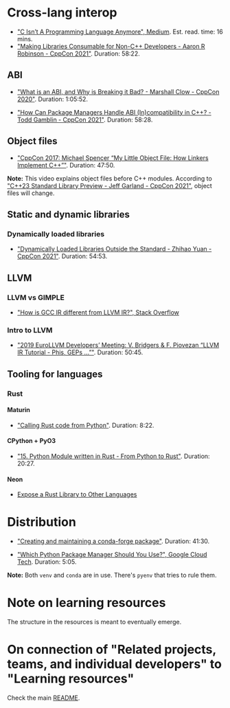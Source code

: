 # Cross-lang interop

* ["C Isn’t A Programming Language Anymore", Medium](https://medium.com/@Aaron-007/c-isnt-a-programming-language-anymore-183e432c32db). Est. read. time: 16 mins.
* ["Making Libraries Consumable for Non-C++ Developers - Aaron R Robinson - CppCon 2021"](https://www.youtube.com/watch?v=4r09pv9v1w0). Duration: 58:22.

## ABI

* ["What is an ABI, and Why is Breaking it Bad? - Marshall Clow - CppCon 2020"](https://www.youtube.com/watch?v=7RoTDjLLXJQ). Duration: 1:05:52.

* ["How Can Package Managers Handle ABI (In)compatibility in C++? - Todd Gamblin - CppCon 2021"](https://www.youtube.com/watch?v=gWe2K_oCp6A). Duration: 58:28.

## Object files

* ["CppCon 2017: Michael Spencer “My Little Object File: How Linkers Implement C++”"](https://www.youtube.com/watch?v=a5L66zguFe4). Duration: 47:50.

**Note:** This video explains object files before C++ modules. According to ["C++23 Standard Library Preview - Jeff Garland - CppCon 2021"](https://www.youtube.com/watch?v=ySsqD2e5uRQ), object files will change.

## Static and dynamic libraries

### Dynamically loaded libraries

* ["Dynamically Loaded Libraries Outside the Standard - Zhihao Yuan - CppCon 2021"](https://www.youtube.com/watch?v=-dxCaM4GOqs). Duration: 54:53.

## LLVM

### LLVM vs GIMPLE

* ["How is GCC IR different from LLVM IR?", Stack Overflow](https://stackoverflow.com/questions/40799696/how-is-gcc-ir-different-from-llvm-ir)

### Intro to LLVM
* ["2019 EuroLLVM Developers’ Meeting: V. Bridgers & F. Piovezan “LLVM IR Tutorial - Phis, GEPs ...”"](https://www.youtube.com/watch?v=m8G_S5LwlTo). Duration: 50:45.

## Tooling for languages

### Rust

#### Maturin

* ["Calling Rust code from Python"](https://www.youtube.com/watch?v=DpUlfWP_gtg). Duration: 8:22.

#### CPython + PyO3

* ["15. Python Module written in Rust - From Python to Rust"](https://www.youtube.com/watch?v=yqLD22sIYMo&list=PLEIv4NBmh-GsWGE9mY3sF9c5lgh5Z_jLr&index=23). Duration: 20:27.

#### Neon

* [Expose a Rust Library to Other Languages](https://slint-ui.com/blog/expose-rust-library-to-other-languages.html)

# Distribution

* ["Creating and maintaining a conda-forge package"](https://www.youtube.com/watch?v=8s5aj3sjuVE). Duration: 41:30.

* ["Which Python Package Manager Should You Use?", Google Cloud Tech](https://www.youtube.com/watch?v=3J02sec99RM). Duration: 5:05.

**Note:** Both `venv` and `conda` are in use. There's `pyenv` that tries to rule them.

# Note on learning resources

The structure in the resources is meant to eventually emerge.

# On connection of "Related projects, teams, and individual developers" to "Learning resources"

Check the main [README](https://github.com/cross-lang-and-cross-platform/cross-lang-and-cross-platform/blob/main/README.md#on-connection-of-related-projects-teams-and-individual-developers-and-learning-resources).
